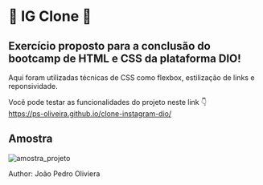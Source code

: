 # 📸 IG Clone 📸
## Exercício proposto para a conclusão do bootcamp de HTML e CSS da plataforma DIO! 

Aqui foram utilizadas técnicas de CSS como flexbox, estilização de links e reponsividade.

Você pode testar as funcionalidades do projeto neste link 👇
<br/>
https://ps-oliveira.github.io/clone-instagram-dio/

<h2>Amostra</h2>

<img src="https://github.com/pesantxs/clone-instagram-dio/blob/master/amostra_site.png" alt="amostra_projeto">

Author: João Pedro Oliviera  
